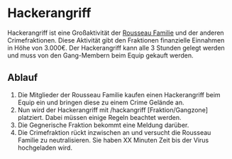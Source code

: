 # Hackerangriff

Hackerangriff ist eine Großaktivität der [Rousseau Familie](../../pages/fraktionen/rousseaufamilie.md) und der anderen Crimefraktionen. Diese Aktivität gibt den Fraktionen finanzielle Einnahmen in Höhe von 3.000€.
Der Hackerangriff kann alle 3 Stunden gelegt werden und muss von den Gang-Membern beim Equip gekauft werden.

## Ablauf

1. Die Mitglieder der Rousseau Familie kaufen einen Hackerangriff beim Equip ein und bringen diese zu einem Crime Gelände an.
2. Nun wird der Hackerangriff mit /hackangriff [Fraktion/Gangzone] platziert. Dabei müssen einige Regeln beachtet werden.
3. Die Gegnerische Fraktion bekommt eine Meldung darüber.
4. Die Crimefraktion rückt inzwischen an und versucht die Rousseau Familie zu neutralisieren. Sie haben XX Minuten Zeit bis der Virus hochgeladen wird.
